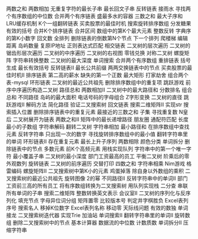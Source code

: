 两数之和
两数相加
无重复字符的最长子串
最长回文子串
反转链表
接雨水
寻找两个有序数组的中位数
合并两个有序链表
盛最多水的容器
三数之和
最大子序和
LRU缓存机制
K个一组翻转链表
买卖股票的最佳时机
搜索旋转排序数组
分发糖果
有效的括号
合并K个排序链表
合并区间
数组中的第K个最大元素
整数反转
字典序的第K小数字
回文数
全排列
删除链表的倒数第N个节点
下一个排列
爬楼梯
编辑距离
岛屿数量
复原IP地址
正则表达式匹配
相交链表
二叉树的层次遍历
二叉树的锯齿形层次遍历
二叉树的中序遍历
二叉树的右视图
零钱兑换
对称二叉树
螺旋矩阵
字符串转换整数
二叉树的最大深度
单词搜索
合并两个有序数组
重排链表
括号生成
最长有效括号
反转链表II
最长公共前缀
两两交换链表中的节点
买卖股票的最佳时机II
排序链表
第二高的薪水
缺失的第一个正数
最大矩形
打家劫舍
组合两个表-mysql
环形链表
二叉树的最近公共祖先
删除排序数组中的重复项
跳跃游戏
前序中序遍历构造二叉树
路径总和
两数相加II
二叉树中的最大路径和
分数排名
组合总和
不同路径
岛屿的最大面积
电话号码的字母组合
Z字形变换
二叉树的直径
跳跃游戏II
解码方法
简化路径
验证二叉搜索树
回文链表
搜索二维矩阵II
实现str
搜索插入位置
删除排序链表中的重复元素
最接近的三数之和
子集
寻找重复数
N皇后
二叉树展开为链表
两数之和II
矩阵中的最长递增路径
朋友圈
通配符匹配
长度最小的子数组
字符串解码
翻转二叉树
字符串相加
最小路径和
在排序数组中查找元素
反转字符串
只出现一次的数字
寻找旋转排序数组中的最小值
翻转字符串里的单词
环形链表II
存在重复元素
最长上升子序列
两数相除
颜色分类
单词拆分
删除链表中的节点
多数元素
前K个高频元素
用栈实现队列
字符串中的第一个唯一字符
最小覆盖子串
二叉树的最小深度
部门工资最高的员工
平衡二叉树
阶乘后的零
外观数列
旋转链表
二叉树的前序遍历
交替打印
四数之和
字符串相乘
Nim游戏
格雷编码
螺旋矩阵II
二叉搜索树中第K小的元素
鸡蛋掉落
除自身以外数组的乘积
二叉搜索树的最近公共祖先
旋转图像
2的幂
不同路径II
反转字符串中的单词II
部门工资前三高的所有员工
将有序数组转换为二叉搜索树
用队列实现栈
二分查
串联所有单词的子串
搜索二维矩阵
整数转换英文表示
会议室II
二叉树的序列化与反序列化
填充节点
字母异位词分组
矩阵置零
比较版本号
判定井字棋胜负
Excel表列序号
搜索名人
移掉K位数字
Excel表列名称
移动零
天际线问题
有效的数独
单词接龙
二叉搜索树迭代器
实现Trie
加油站
单词搜索II
翻转字符串里的单词II
旋转数组
删除二叉搜索树中的节点
基本计算器
数据流的中位数
计数质数
单词拆分II
压缩字符串